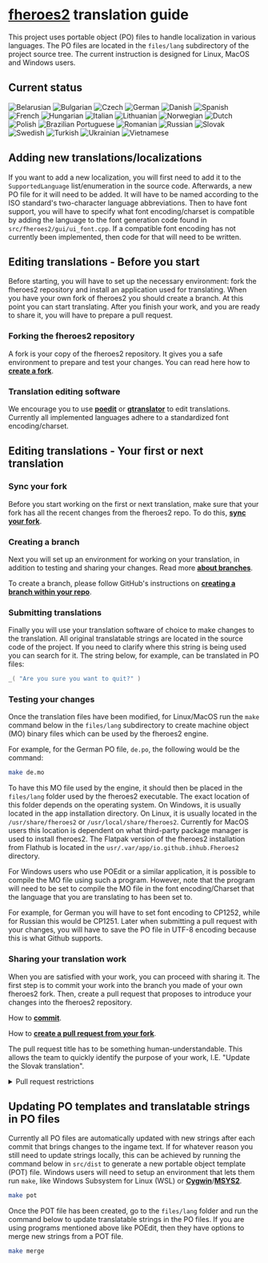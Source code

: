 # [**fheroes2**](README.md) translation guide

This project uses portable object (PO) files to handle localization in various languages. The PO files are located in the `files/lang`
subdirectory of the project source tree. The current instruction is designed for Linux, MacOS and Windows users.

## Current status

![Belarusian](https://img.shields.io/endpoint?url=https://ihhub.github.io/fheroes2/json/lang_be.json)
![Bulgarian](https://img.shields.io/endpoint?url=https://ihhub.github.io/fheroes2/json/lang_bg.json)
![Czech](https://img.shields.io/endpoint?url=https://ihhub.github.io/fheroes2/json/lang_cs.json)
![German](https://img.shields.io/endpoint?url=https://ihhub.github.io/fheroes2/json/lang_de.json)
![Danish](https://img.shields.io/endpoint?url=https://ihhub.github.io/fheroes2/json/lang_dk.json)
![Spanish](https://img.shields.io/endpoint?url=https://ihhub.github.io/fheroes2/json/lang_es.json)
![French](https://img.shields.io/endpoint?url=https://ihhub.github.io/fheroes2/json/lang_fr.json)
![Hungarian](https://img.shields.io/endpoint?url=https://ihhub.github.io/fheroes2/json/lang_hu.json)
![Italian](https://img.shields.io/endpoint?url=https://ihhub.github.io/fheroes2/json/lang_it.json)
![Lithuanian](https://img.shields.io/endpoint?url=https://ihhub.github.io/fheroes2/json/lang_lt.json)
![Norwegian](https://img.shields.io/endpoint?url=https://ihhub.github.io/fheroes2/json/lang_nb.json)
![Dutch](https://img.shields.io/endpoint?url=https://ihhub.github.io/fheroes2/json/lang_nl.json)
![Polish](https://img.shields.io/endpoint?url=https://ihhub.github.io/fheroes2/json/lang_pl.json)
![Brazilian Portuguese](https://img.shields.io/endpoint?url=https://ihhub.github.io/fheroes2/json/lang_pt.json)
![Romanian](https://img.shields.io/endpoint?url=https://ihhub.github.io/fheroes2/json/lang_ro.json)
![Russian](https://img.shields.io/endpoint?url=https://ihhub.github.io/fheroes2/json/lang_ru.json)
![Slovak](https://img.shields.io/endpoint?url=https://ihhub.github.io/fheroes2/json/lang_sk.json)
![Swedish](https://img.shields.io/endpoint?url=https://ihhub.github.io/fheroes2/json/lang_sv.json)
![Turkish](https://img.shields.io/endpoint?url=https://ihhub.github.io/fheroes2/json/lang_tr.json)
![Ukrainian](https://img.shields.io/endpoint?url=https://ihhub.github.io/fheroes2/json/lang_uk.json)
![Vietnamese](https://img.shields.io/endpoint?url=https://ihhub.github.io/fheroes2/json/lang_vi.json)


## Adding new translations/localizations

If you want to add a new localization, you will first need to add it to the `SupportedLanguage` list/enumeration in the source code.
Afterwards, a new PO file for it will need to be added. It will have to be named according to the ISO standard's two-character
language abbreviations. Then to have font support, you will have to specify what font encoding/charset is compatible by adding
the language to the font generation code found in `src/fheroes2/gui/ui_font.cpp`. If a compatible font encoding has not currently
been implemented, then code for that will need to be written.


## Editing translations - Before you start

Before starting, you will have to set up the necessary environment: fork the fheroes2 repository and install an application used 
for translating. When you have your own fork of fheroes2 you should create a branch. At this point you can start translating. 
After you finish your work, and you are ready to share it, you will have to prepare a pull request.


### Forking the fheroes2 repository

A fork is your copy of the fheroes2 repository. It gives you a safe environment to prepare and test your changes.
You can read here how to [**create a fork**](https://docs.github.com/en/get-started/quickstart/fork-a-repo).


### Translation editing software

We encourage you to use [**poedit**](https://poedit.net/) or [**gtranslator**](https://wiki.gnome.org/Apps/Gtranslator) to
edit translations. Currently all implemented languages adhere to a standardized font encoding/charset.


## Editing translations - Your first or next translation

### Sync your fork

Before you start working on the first or next translation, make sure that your fork has all the recent changes from the fheroes2 repo.
To do this, [**sync your fork**](https://docs.github.com/en/pull-requests/collaborating-with-pull-requests/working-with-forks/syncing-a-fork).

### Creating a branch

Next you will set up an environment for working on your translation, in addition to testing and sharing your changes.
Read more [**about branches**](https://docs.github.com/en/pull-requests/collaborating-with-pull-requests/proposing-changes-to-your-work-with-pull-requests/about-branches).

To create a branch, please follow GitHub's instructions on
[**creating a branch within your repo**](https://docs.github.com/en/pull-requests/collaborating-with-pull-requests/proposing-changes-to-your-work-with-pull-requests/creating-and-deleting-branches-within-your-repository).

### Submitting translations

Finally you will use your translation software of choice to make changes to the translation. All original translatable strings are
located in the source code of the project. If you need to clarify where this string is being used you can search for it.
The string below, for example, can be translated in PO files:

```cpp
_( "Are you sure you want to quit?" )
```

### Testing your changes

Once the translation files have been modified, for Linux/MacOS run the `make` command below in the `files/lang` subdirectory to create
machine object (MO) binary files which can be used by the fheroes2 engine.

For example, for the German PO file, `de.po`, the following would be the command:
```bash
make de.mo
```

To have this MO file used by the engine, it should then be placed in the `files/lang` folder used by the fheroes2 executable.
The exact location of this folder depends on the operating system. On Windows, it is usually located in the app installation
directory. On Linux, it is usually located in the `/usr/share/fheroes2` or `/usr/local/share/fheroes2`. Currently for MacOS 
users this location is dependent on what third-party package manager is used to install fheroes2. The Flatpak version of the 
fheroes2 installation from Flathub is located in the `usr/.var/app/io.github.ihhub.Fheroes2` directory.


For Windows users who use POEdit or a similar application, it is possible to compile the MO file using such a program. However, note that
the program will need to be set to compile the MO file in the font encoding/Charset that the language that you are translating to has been
set to.

For example, for German you will have to set font encoding to CP1252, while for Russian this would be CP1251. Later when submitting
a pull request with your changes, you will have to save the PO file in UTF-8 encoding because this is what Github supports.


### Sharing your translation work

When you are satisfied with your work, you can proceed with sharing it. The first step is to commit your work into the branch you made of 
your own fheroes2 fork. Then, create a pull request that proposes to introduce your changes into the fheroes2 repository.

How to [**commit**](https://github.com/git-guides/git-commit). 

How to [**create a pull request from your fork**](https://docs.github.com/en/pull-requests/collaborating-with-pull-requests/proposing-changes-to-your-work-with-pull-requests/creating-a-pull-request-from-a-fork).

The pull request title has to be something human-understandable. This allows the team to quickly identify the purpose of 
your work, I.E. "Update the Slovak translation".

<details>

<summary>Pull request restrictions</summary>

The fheroes2 team has set a maximum of 400 total modified lines for any pull request for translations. For contributors wanting to
add translated lines to a new language this has a maximum of 30 total modified lines for that first pull request.

These limitations have been set because every pull request needs to be reviewed by our team, and so changing too many lines at once will only slow this
process down. In addition, GitHub becomes increasingly difficult to navigate once too many changes, comments and so on are present within the
same pull request page, further slowing down the process of reviewing it.

Furthermore, we have decided on a minimum amount of 15 changed strings for a translation pull request. For languages that have translations that are more
or less complete, less than this amount can be accepted.

Preferably a pull request should contain a small amount of changes, about 100 lines, all focused on translating a specific part of the game - for
example creature names or castle buildings.

</details>


## Updating PO templates and translatable strings in PO files

Currently all PO files are automatically updated with new strings after each commit that brings changes to the ingame text. If for whatever
reason you still need to update strings locally, this can be achieved by running the command below in `src/dist` to generate a new portable
object template (POT) file. Windows users will need to setup an environment that lets them run `make`, like Windows Subsystem for Linux (WSL)
or [**Cygwin**](https://www.cygwin.com/)/[**MSYS2**](https://www.msys2.org/).

```bash
make pot
```

Once the POT file has been created, go to the `files/lang` folder and run the command below to update translatable strings in the PO files.
If you are using programs mentioned above like POEdit, then they have options to merge new strings from a POT file.

```bash
make merge
```
